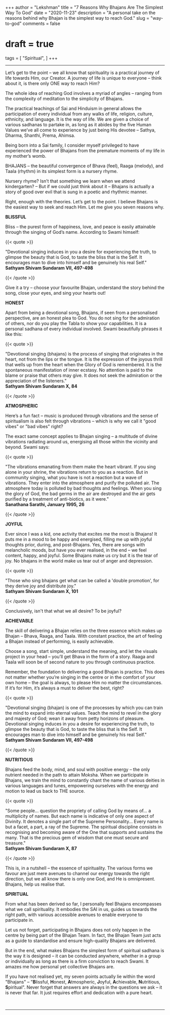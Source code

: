 +++
author = "Lekshman"
title = "7 Reasons Why Bhajans Are The Simplest Way To God"
date = "2020-11-23"
description = "A personal take on the reasons behind why Bhajan is the simplest way to reach God."
slug = "way-to-god"
comments = false
# draft = true
tags = [
    "Spiritual",
]
+++

---

Let’s get to the point – we all know that spirituality is a practical journey of life towards Him, our Creator. A journey of life is unique to everyone – think about it, is there only ONE way to reach Him?

The whole idea of reaching God involves a myriad of angles – ranging from the complexity of meditation to the simplicity of Bhajans.

The practical teachings of Sai and Hinduism in general allows the participation of every individual from any walks of life, religion, culture, ethnicity, and language. It is the way of life. We are given a choice of various sadhanas to partake in, as long as it abides by the five Human Values we’ve all come to experience by just being His devotee – Sathya, Dharma, Shanthi, Prema, Ahimsa.

Being born into a Sai family, I consider myself privileged to have experienced the power of Bhajans from the premature moments of my life in my mother’s womb.

BHAJANS – the beautiful convergence of Bhava (feel), Raaga (melody), and Taala (rhythm) in its simplest form is a nursery rhyme.

Nursery rhyme? Isn’t that something we learn when we attend kindergarten? – But if we could just think about it – Bhajans is actually a story of good over evil that is sung in a poetic and rhythmic manner.

Right, enough with the theories. Let’s get to the point. I believe Bhajans is the easiest way to seek and reach Him. Let me give you seven reasons why.

**BLISSFUL**

Bliss – the purest form of happiness, love, and peace is easily attainable through the singing of God’s name. According to Swami himself:

{{< quote >}}
<p>"Devotional singing induces in you a desire for experiencing the truth, to glimpse the beauty that is God, to taste the bliss that is the Self. It encourages man to dive into himself and be genuinely his real Self."
<br />
<span style="font-weight:bold;">Sathyam Shivam Sundaram VII, 497-498</span>
</p>
{{< /quote >}}

Give it a try – choose your favourite Bhajan, understand the story behind the song, close your eyes, and sing your hearts out! 

**HONEST**

Apart from being a devotional song, Bhajans, if seen from a personalised perspective, are an honest plea to God. You do not sing for the admiration of others, nor do you play the Tabla to show your capabilities. It is a personal sadhana of every individual involved. Swami beautifully phrases it like this:

{{< quote >}}
<p>"Devotional singing (bhajans) is the process of singing that originates in the heart, not from the lips or the tongue. It is the expression of the joyous thrill that wells up from the heart when the Glory of God is remembered. It is the spontaneous manifestation of inner ecstasy. No attention is paid to the blame or praise that others may give. It does not seek the admiration or the appreciation of the listeners."

<br />
<span style="font-weight:bold;">Sathyam Shivam Sundaram X, 84</span>
</p>
{{< /quote >}}

**ATMOSPHERIC**

Here’s a fun fact – music is produced through vibrations and the sense of spiritualism is also felt through vibrations – which is why we call it "good vibes" or "bad vibes" right? 

The exact same concept applies to Bhajan singing – a multitude of divine vibrations radiating around us, energising all those within the vicinity and beyond. Swami says:

{{< quote >}}
<p>"The vibrations emanating from them make the heart vibrant. If you sing alone in your shrine, the vibrations return to you as a reaction. But in community singing, what you have is not a reaction but a wave of vibrations. They enter into the atmosphere and purify the polluted air. The atmosphere today is polluted by bad thoughts and feelings. When you sing the glory of God, the bad germs in the air are destroyed and the air gets purified by a treatment of anti-biotics, as it were."

<br />
<span style="font-weight:bold;">Sanathana Sarathi, January 1995, 26</span>
</p>
{{< /quote >}}

**JOYFUL**

Ever since I was a kid, one activity that excites me the most is Bhajans! It puts me in a mood to be happy and energised, filling me up with joyful thoughts prior, during, and post-Bhajans. Yes, there are songs with melancholic moods, but have you ever realised, in the end – we feel content, happy, and joyful. Some Bhajans make us cry but it is the tear of joy. No bhajans in the world make us tear out of anger and depression. 

{{< quote >}}
<p>"Those who sing bhajans get what can be called a 'double promotion', for they derive joy and distribute joy."

<br />
<span style="font-weight:bold;">Sathyam Shivam Sundaram X, 101</span>
</p>
{{< /quote >}}

Conclusively, isn't that what we all desire? To be joyful? 

**ACHIEVABLE**

The skill of delivering a Bhajan relies on the three essence which makes up Bhajan – Bhava, Raaga, and Taala. With constant practice, the art of feeling a Bhajan instead of performing, is easily achievable.

Choose a song, start simple, understand the meaning, and let the visuals project in your head – you’ll get Bhava in the form of a story. Raaga and Taala will soon be of second nature to you through continuous practice.

Remember, the foundation to delivering a good Bhajan is practice. This does not matter whether you’re singing in the centre or in the comfort of your own home – the goal is always, to please Him no matter the circumstances. If it’s for Him, it’s always a must to deliver the best, right?

{{< quote >}}
<p>"Devotional singing (bhajan) is one of the processes by which you can train the mind to expand into eternal values. Teach the mind to revel in the glory and majesty of God; wean it away from petty horizons of pleasure. Devotional singing induces in you a desire for experiencing the truth, to glimpse the beauty that is God, to taste the bliss that is the Self. It encourages man to dive into himself and be genuinely his real Self."

<br />
<span style="font-weight:bold;">Sathyam Shivam Sundaram VII, 497-498</span>
</p>
{{< /quote >}}

**NUTRITIOUS**

Bhajans feed the body, mind, and soul with positive energy – the only nutrient needed in the path to attain Moksha. When we participate in Bhajans, we train the mind to constantly chant the name of various deities in various languages and tunes, empowering ourselves with the energy and motion to lead us back to THE source.

{{< quote >}}
<p>"Some people... question the propriety of calling God by means of... a multiplicity of names. But each name is indicative of only one aspect of Divinity. It denotes a single part of the Supreme Personality... Every name is but a facet, a part, a ray of the Supreme. The spiritual discipline consists in recognising and becoming aware of the One that supports and sustains the many. That is the precious gem of wisdom that one must secure and treasure."

<br />
<span style="font-weight:bold;">Sathyam Shivam Sundaram X, 87</span>
</p>
{{< /quote >}}

This is, in a nutshell – the essence of spirituality. The various forms we favour are just mere avenues to channel our energy towards the right direction, but we all know there is only one God, and He is omnipresent. Bhajans, help us realise that.

**SPIRITUAL**

From what has been derived so far, I personally feel Bhajans encompasses what we call spirituality. It embodies the SAI in us, guides us towards the right path, with various accessible avenues to enable everyone to participate in.

Let us not forget, participating in Bhajans does not only happen in the centre by being part of the Bhajan Team. In fact, the Bhajan Team just acts as a guide to standardise and ensure high-quality Bhajans are delivered. 

But in the end, what makes Bhajans the simplest form of spiritual sadhana is the way it is designed – it can be conducted anywhere, whether in a group or individually as long as there is a firm conviction to reach Swami. It amazes me how personal yet collective Bhajans are. 

If you have not realised yet, my seven points actually lie within the word "Bhajans" – "**B**lissful, **H**onest, **A**tmospheric, **J**oyful, **A**chievable, **N**utritious, **S**piritual". Never forget that answers are always in the questions we ask – it is never that far. It just requires effort and dedication with a pure heart.

<br>

---